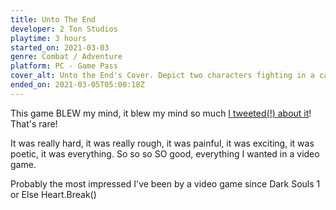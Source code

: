 ```yaml
---
title: Unto The End
developer: 2 Ton Studios
playtime: 3 hours
started_on: 2021-03-03
genre: Combat / Adventure
platform: PC - Game Pass
cover_alt: Unto the End's Cover. Depict two characters fighting in a cave
ended_on: 2021-03-05T05:00:18Z
---
```


This game BLEW my mind, it blew my mind so much [I tweeted(!) about it](https://twitter.com/_princesseuh/status/1367540286478499849)! That's rare!

It was really hard, it was really rough, it was painful, it was exciting, it was poetic, it was everything. So so so SO good, everything I wanted in a video game.

Probably the most impressed I've been by a video game since Dark Souls 1 or Else Heart.Break()
